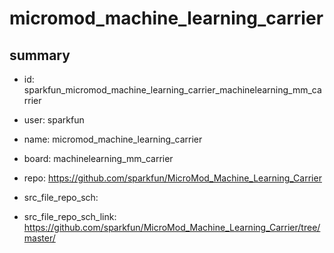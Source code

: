 # micromod_machine_learning_carrier
 
## summary 
* id: sparkfun_micromod_machine_learning_carrier_machinelearning_mm_carrier
* user: sparkfun
* name: micromod_machine_learning_carrier
* board: machinelearning_mm_carrier
* repo: https://github.com/sparkfun/MicroMod_Machine_Learning_Carrier



* src_file_repo_sch: 
* src_file_repo_sch_link: https://github.com/sparkfun/MicroMod_Machine_Learning_Carrier/tree/master/




